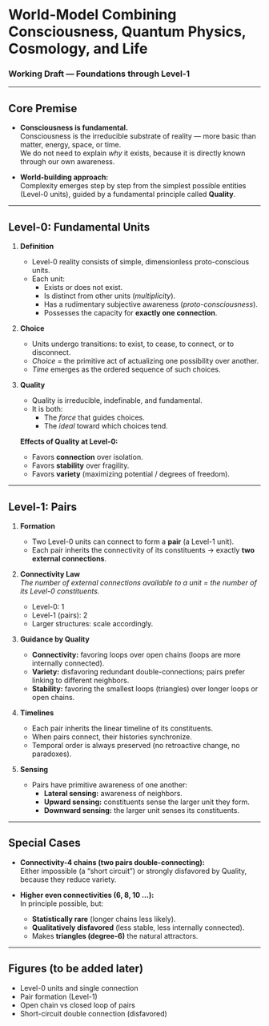 # World-Model Combining Consciousness, Quantum Physics, Cosmology, and Life  
### Working Draft — Foundations through Level-1

---

## Core Premise

- **Consciousness is fundamental.**  
  Consciousness is the irreducible substrate of reality — more basic than matter, energy, space, or time.  
  We do not need to explain *why* it exists, because it is directly known through our own awareness.

- **World-building approach:**  
  Complexity emerges step by step from the simplest possible entities (Level-0 units), guided by a fundamental principle called **Quality**.

---

## Level-0: Fundamental Units

1. **Definition**  
   - Level-0 reality consists of simple, dimensionless proto-conscious units.  
   - Each unit:  
     - Exists or does not exist.  
     - Is distinct from other units (*multiplicity*).  
     - Has a rudimentary subjective awareness (*proto-consciousness*).  
     - Possesses the capacity for **exactly one connection**.

2. **Choice**  
   - Units undergo transitions: to exist, to cease, to connect, or to disconnect.  
   - *Choice* = the primitive act of actualizing one possibility over another.  
   - *Time* emerges as the ordered sequence of such choices.  

3. **Quality**  
   - Quality is irreducible, indefinable, and fundamental.  
   - It is both:  
     - The *force* that guides choices.  
     - The *ideal* toward which choices tend.  

   **Effects of Quality at Level-0:**  
   - Favors **connection** over isolation.  
   - Favors **stability** over fragility.  
   - Favors **variety** (maximizing potential / degrees of freedom).  

---

## Level-1: Pairs

1. **Formation**  
   - Two Level-0 units can connect to form a **pair** (a Level-1 unit).  
   - Each pair inherits the connectivity of its constituents → exactly **two external connections**.

2. **Connectivity Law**  
   *The number of external connections available to a unit = the number of its Level-0 constituents.*  
   - Level-0: 1  
   - Level-1 (pairs): 2  
   - Larger structures: scale accordingly.  

3. **Guidance by Quality**  
   - **Connectivity:** favoring loops over open chains (loops are more internally connected).  
   - **Variety:** disfavoring redundant double-connections; pairs prefer linking to different neighbors.  
   - **Stability:** favoring the smallest loops (triangles) over longer loops or open chains.  

4. **Timelines**  
   - Each pair inherits the linear timeline of its constituents.  
   - When pairs connect, their histories synchronize.  
   - Temporal order is always preserved (no retroactive change, no paradoxes).  

5. **Sensing**  
   - Pairs have primitive awareness of one another:  
     - **Lateral sensing:** awareness of neighbors.  
     - **Upward sensing:** constituents sense the larger unit they form.  
     - **Downward sensing:** the larger unit senses its constituents.  

---

## Special Cases

- **Connectivity-4 chains (two pairs double-connecting):**  
  Either impossible (a “short circuit”) or strongly disfavored by Quality, because they reduce variety.  

- **Higher even connectivities (6, 8, 10 …):**  
  In principle possible, but:  
  - **Statistically rare** (longer chains less likely).  
  - **Qualitatively disfavored** (less stable, less internally connected).  
  - Makes **triangles (degree-6)** the natural attractors.  

---

## Figures (to be added later)

- Level-0 units and single connection  
- Pair formation (Level-1)  
- Open chain vs closed loop of pairs  
- Short-circuit double connection (disfavored)  
